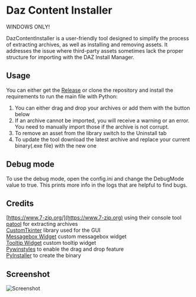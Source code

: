 # Daz Content Installer
WINDOWS ONLY!  

DazContentInstaller is a user-friendly tool designed to simplify the process of extracting archives, as well as installing and removing assets. It addresses the issue where third-party assets sometimes lack the proper structure for importing with the DAZ Install Manager.

## Usage

You can either get the [Release](https://github.com/Ati1707/DazContentInstaller/releases) or clone the repository and install the requirements to run the main file with Python:

1. You can either drag and drop your archives or add them with the button below
2. If an archive cannot be imported, you will receive a warning or an error. You need to manually import those if the archive is not corrupt.
3. To remove an asset from the library switch to the Uninstall tab
4. To update the tool download the latest archive and replace your current binary(.exe file) with the new one

## Debug mode

To use the debug mode, open the config.ini and change the DebugMode value to true.
This prints more info in the logs that are helpful to find bugs.

## Credits

[https://www.7-zip.org/](https://www.7-zip.org) using their console tool  
[patool](https://github.com/wummel/patool) for extracting archives  
[CustomTkinter](https://github.com/TomSchimansky/CustomTkinter) library used for the GUI  
[Messagebox Widget](https://github.com/Akascape/CTkMessagebox) custom messagebox widget  
[Tooltip Widget](https://github.com/Akascape/CTkToolTip) custom tooltip widget  
[Pywinstyles](https://github.com/Akascape/py-window-styles) to enable the drag and drop feature  
[PyInstaller](https://github.com/pyinstaller/pyinstaller) to create the binary
## Screenshot

![Screenshot](https://github.com/user-attachments/assets/9403e236-45ec-4c49-a287-caa0191697ae)
